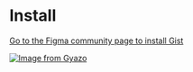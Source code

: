 # Install

[Go to the Figma community page to install Gist](https://www.figma.com/community/plugin/1073059820691713754/Gist)



[ ![Image from Gyazo](https://i.gyazo.com/abf41c7202c1d7a0959d7a94801fef2f.png)](https://gyazo.com/abf41c7202c1d7a0959d7a94801fef2f)



